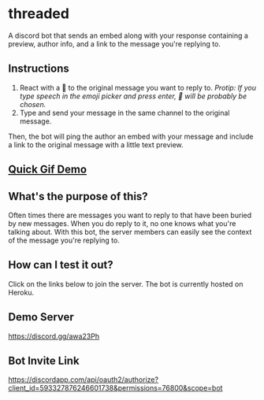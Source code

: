 # threaded
A discord bot that sends an embed along with your response containing a preview, author info, and a link to the message you're replying to.

## Instructions
1. React with a :speech_balloon: to the original message you want to reply to. *Protip: If you type speech in the emoji picker and press enter, :speech_balloon: will be probably be chosen.*
2. Type and send your message in the same channel to the original message.

Then, the bot will ping the author an embed with your message and include a link to the original message with a little text preview.

## [Quick Gif Demo](https://giant.gfycat.com/SpiritedActualKingsnake.webm)

## What's the purpose of this?
Often times there are messages you want to reply to that have been buried by new messages. When you do reply to it, no one knows what you're talking about.
With this bot, the server members can easily see the context of the message you're replying to.

## How can I test it out?
Click on the links below to join the server. The bot is currently hosted on Heroku.

## Demo Server
https://discord.gg/awa23Ph

## Bot Invite Link
https://discordapp.com/api/oauth2/authorize?client_id=593327876246601738&permissions=76800&scope=bot